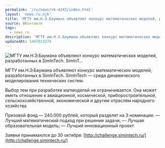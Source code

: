```yaml
---
permalink: '/ru/news/vk-4243/index.html'
layout: 'news.ru.njk'
title: 'МГТУ им.Н.Э.Баумана объявляют конкурс математических моделей, разработанных в SimInTech. SimInT'
source: ВКонтакте
tags:
  - news_ru
description: 'МГТУ им.Н.Э.Баумана объявляют конкурс математических моделей, разработанных в SimInTech. SimInT…'
updatedAt: 1497013279
---
```

![МГТУ им.Н.Э.Баумана объявляют конкурс математических моделей, разработанных в SimInTech. SimInT…](https://sun9-3.userapi.com/impf/c840231/v840231484/b61e/uakfPX2bp6g.jpg?size=1280x719&quality=96&sign=cc10dda535b9aee03e2694c3e83f3ed1&c_uniq_tag=dvCSZlHZD9qk4iLAKizf2UcO1Tvqbly1ilfvCNghg2E&type=album)

МГТУ им.Н.Э.Баумана объявляют конкурс математических моделей, разработанных в SimInTech. SimInTech — среда динамического моделирования технических систем.

Выбор тем при разработке матмоделей не ограничивается. Она может иметь отношение к авиационной, космической, приборостроительной, сельскохозяйственной, экономической и другим отраслям народного хозяйства.

Призовой фонд — 240.000 рублей, который разделят на 3 номинации:
— Лучший математический подход при решении задачи;
— Лучшая образовательная модель;
— Лучший инновационный проект.

Заявки принимаются до 30 октября: [http://challenge.simintech.ru/](http://challenge.simintech.ru/)
